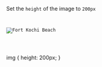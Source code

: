 Set the `height` of the image to `200px`

<Editor lang="css" type="exercise">
<code>
<panel lang="html">
<img src="fort-kochi-beach.jpg" alt="Fort Kochi Beach">
</panel>
<panel lang="css">

</panel>
</code>

<solution>
img {
  height: 200px;
}
</solution>
</Editor>